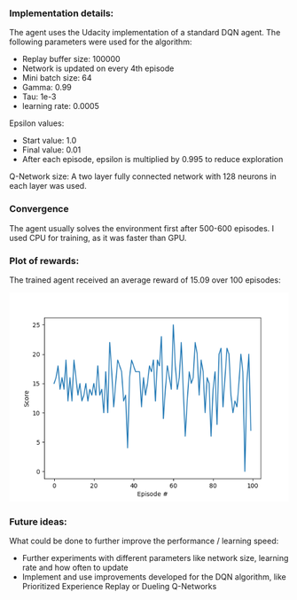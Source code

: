 ### Implementation details:
The agent uses the Udacity implementation of a standard DQN agent.
The following parameters were used for the algorithm:
* Replay buffer size: 100000
* Network is updated on every 4th episode
* Mini batch size: 64
* Gamma: 0.99
* Tau: 1e-3
* learning rate: 0.0005


Epsilon values:
* Start value: 1.0
* Final value: 0.01
* After each episode, epsilon is multiplied by 0.995 to reduce exploration

Q-Network size: A two layer fully connected network with 128 neurons in each layer was used.


### Convergence
The agent usually solves the environment first after 500-600 episodes. I used CPU for training, as it was faster than GPU.


### Plot of rewards:
The trained agent received an average reward of 15.09 over 100 episodes:

![rewards over 100 episodes](eval_plot.png "rewards over 100 episodes")

### Future ideas:
What could be done to further improve the performance / learning speed:
* Further experiments with different parameters like network size, learning rate and how often to update
* Implement and use improvements developed for the DQN algorithm, like Prioritized Experience Replay or Dueling Q-Networks